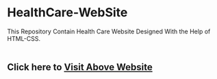 # HealthCare-WebSite
This Repository Contain Health Care Website Designed With the Help of HTML-CSS.  
<br />
## Click here to [Visit Above Website](https://mack-1999.github.io/HealthCare-WebSite/)
